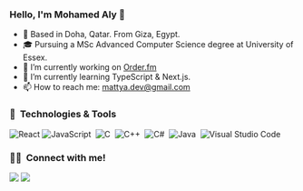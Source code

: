 <!--
### Hi there 👋
-->
<h3 align="left">Hello, I'm Mohamed Aly 👋</h3>

<!--
## 🌱 I'm a Developer, Learner, and Thinker!
-->
- 📍 Based in Doha, Qatar. From Giza, Egypt.
- 🎓 Pursuing a MSc Advanced Computer Science degree at University of Essex.
- 🔭 I’m currently working on [Order.fm](https://order.fm/)
- 🌱 I’m currently learning TypeScript & Next.js.
- 📫 How to reach me: mattya.dev@gmail.com

<h3 align="left">🔧 &nbsp;Technologies & Tools</h3>

<!--
![](https://img.shields.io/badge/Editor-VSCode-informational?style=flat&logo=visual-studio-code&logoColor=white&color=2bbc8a)
![](https://img.shields.io/badge/Code-C++-informational?style=flat&logo=c%2B%2B&logoColor=white&color=2bbc8a)
![](https://img.shields.io/badge/Code-C%23-informational?style=flat&logo=c-sharp&logoColor=white&color=2bbc8a)
![](https://img.shields.io/badge/Code-Java-informational?style=flat&logo=java&logoColor=white&color=2bbc8a)
![](https://img.shields.io/badge/Code-Python-informational?style=flat&logo=python&logoColor=white&color=2bbc8a)

![](https://img.shields.io/badge/Code-TypeScript-informational?style=flat&logo=typescript&logoColor=white&color=2bbc8a)
![](https://img.shields.io/badge/Code-JavaScript-informational?style=flat&logo=javascript&logoColor=white&color=2bbc8a)
![](https://img.shields.io/badge/Code-React-informational?style=flat&logo=react&logoColor=white&color=2bbc8a)
![](https://img.shields.io/badge/Code-Next.js-informational?style=flat&logo=next.js&logoColor=white&color=2bbc8a)

![](https://img.shields.io/badge/Code-PHP-informational?style=flat&logo=php&logoColor=white&color=2bbc8a)
![](https://img.shields.io/badge/Code-Laravel-informational?style=flat&logo=laravel&logoColor=white&color=2bbc8a)


![Node.js](https://img.shields.io/badge/-Node.js-05122A?style=flat&logo=node.js)\

-->
<!--
![Python](https://img.shields.io/badge/-Python-05122A?style=flat&logo=python)&nbsp;
![JavaScript](https://img.shields.io/badge/-JavaScript-05122A?style=flat&logo=javascript)&nbsp;
![C](https://img.shields.io/badge/-C-05122A?style=flat&logo=C&logoColor=A8B9CC)&nbsp;
![C++](https://img.shields.io/badge/-C++-05122A?style=flat&logo=C%2B%2B&logoColor=00599C)&nbsp;
![Java](https://img.shields.io/badge/-Java-05122A?style=flat&logo=openjdk&logoColor=007396)&nbsp;
![C#](https://img.shields.io/badge/-C%23-05122A?style=flat&logo=c-sharp&logoColor=239120)&nbsp;
![React](https://img.shields.io/badge/-React-05122A?style=flat&logo=react)\
![Bootstrap](https://img.shields.io/badge/-Bootstrap-05122A?style=flat&logo=bootstrap&logoColor=563D7C)&nbsp;
![TailwindCSS](https://img.shields.io/badge/-Tailwlind-05122A?style=flat&logo=tailwindcss&logoColor=7fd6fb)&nbsp;
![HTML](https://img.shields.io/badge/-HTML-05122A?style=flat&logo=HTML5)&nbsp;
![CSS](https://img.shields.io/badge/-CSS-05122A?style=flat&logo=CSS3&logoColor=1572B6)&nbsp;
![Git](https://img.shields.io/badge/-Git-05122A?style=flat&logo=git)&nbsp;
![GitHub](https://img.shields.io/badge/-GitHub-05122A?style=flat&logo=github)\
![Markdown](https://img.shields.io/badge/-Markdown-05122A?style=flat&logo=markdown)&nbsp;
![Visual Studio Code](https://img.shields.io/badge/-Visual%20Studio%20Code-05122A?style=flat&logo=visual-studio-code&logoColor=007ACC)&nbsp;
-->

![React](https://img.shields.io/badge/-React-05122A?style=flat&logo=react)
![JavaScript](https://img.shields.io/badge/-JavaScript-05122A?style=flat&logo=javascript)&nbsp;
![C](https://img.shields.io/badge/-C-05122A?style=flat&logo=C&logoColor=A8B9CC)&nbsp;
![C++](https://img.shields.io/badge/-C++-05122A?style=flat&logo=C%2B%2B&logoColor=00599C)&nbsp;
![C#](https://img.shields.io/badge/-C%23-05122A?style=flat&logo=c-sharp&logoColor=239120)&nbsp;
![Java](https://img.shields.io/badge/-Java-05122A?style=flat&logo=openjdk&logoColor=007396)&nbsp;
![Visual Studio Code](https://img.shields.io/badge/-Visual%20Studio%20Code-05122A?style=flat&logo=visual-studio-code&logoColor=007ACC)&nbsp;

<!--
## 📈 GitHub Stats

![Mo3ly's GitHub Stats](https://github-readme-stats.vercel.app/api?username=mo3ly&show_icons=true&theme=transparent)

<div align="center">
<p>
<img src="https://github-readme-streak-stats.herokuapp.com?user=mo3ly&theme=github-dark-blue&hide_border=true" alt="Github streak" />
</p>
</div>
-->
<h3 align="left">🤝🏻 &nbsp;Connect with me!</h3>
<p align="left">
<a href="https://linkedin.com/in/mo3ly"><img src="https://img.shields.io/badge/Mohamed%20Aly-0077B5?style=flat&logo=Linkedin&logoColor=white"/></a>
<a href="mailto:mo3ly.me@gmail.com"><img src="https://img.shields.io/badge/mo3ly.me@gmail.com-D14836?style=flat&logo=Gmail&logoColor=white"/></a>

  <!--
<a href="https://instagram.com/mo3lyy"><img src="https://img.shields.io/badge/mo3lyy-000000?style=flat&logo=Instagram&logoColor=white"/></a> -->
</p>

